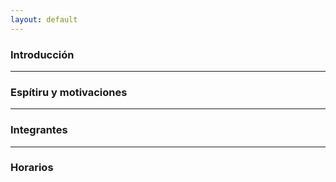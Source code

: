 ```yaml
---
layout: default
---
```


### Introducción

***

### Espítiru y motivaciones

***

### Integrantes

***

### Horarios

